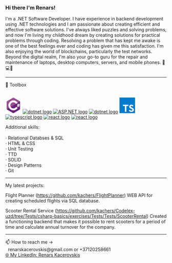 ### Hi there I'm Renars!

I'm a .NET Software Developer. I have experience in backend development using .NET technologies and I am passionate about creating efficient and effective software solutions.
I've always liked puzzles and solving problems, and now I'm living my childhood dream by creating solutions for practical problems through coding. Resolving a problem that has kept me awake is one of the best feelings ever and coding has given me this satisfaction.
I'm also enjoying the world of blockchains, particularly the test networks. </br>
Beyond the digital realm, I'm also your go-to guru for the repair and maintenance of laptops, 
desktop computers, servers, and mobile phones. 
🔧💻📱

<hr></hr>
🧰 Toolbox</br>
<br><p dir="auto"><a target="_blank" rel="noopener noreferrer nofollow" href="https://raw.githubusercontent.com/devicons/devicon/7a4ca8aa871d6dca81691e018d31eed89cb70a76/icons/csharp/csharp-original.svg"><img src="https://raw.githubusercontent.com/devicons/devicon/7a4ca8aa871d6dca81691e018d31eed89cb70a76/icons/csharp/csharp-original.svg" alt="csharp logo" width="50px" style="max-width: 100%;"></a> <a target="_blank" rel="noopener noreferrer nofollow" href="https://dejanstojanovic.net/media/131809/1x1.png"><img src="https://dejanstojanovic.net/media/131809/1x1.png" alt="dotnet logo" width="50px" style="max-width: 100%;"></a> 
   <a target="_blank" rel="noopener noreferrer nofollow" href="https://learnosmart.com/Content/images/courses/asp-net-core.png"><img src="https://learnosmart.com/Content/images/courses/asp-net-core.png" alt="ASP.NET logo" width="50px" style="max-width: 100%;"></a>
  <a target="_blank" rel="noopener noreferrer nofollow" href="https://static.javatpoint.com/tutorial/webapi/images/web-api-tutorial.png"><img src="https://static.javatpoint.com/tutorial/webapi/images/web-api-tutorial.png" alt="dotnet logo" width="50px" style="max-width: 100%;"></a>
  <a target="_blank" rel="noopener noreferrer nofollow" href="https://raw.githubusercontent.com/devicons/devicon/7a4ca8aa871d6dca81691e018d31eed89cb70a76/icons/typescript/typescript-original.svg"><img src="https://raw.githubusercontent.com/devicons/devicon/7a4ca8aa871d6dca81691e018d31eed89cb70a76/icons/typescript/typescript-original.svg" alt="typescript logo" width="50px" style="max-width: 100%;"></a>
   <a target="_blank" rel="noopener noreferrer nofollow" href="https://upload.wikimedia.org/wikipedia/commons/thumb/9/99/Unofficial_JavaScript_logo_2.svg/800px-Unofficial_JavaScript_logo_2.svg.png"><img src="https://upload.wikimedia.org/wikipedia/commons/thumb/9/99/Unofficial_JavaScript_logo_2.svg/800px-Unofficial_JavaScript_logo_2.svg.png" alt="typescript logo" width="50px" style="max-width: 100%;"></a>
   <a target="_blank" rel="noopener noreferrer nofollow" href="https://diegomariano.com/wp-content/uploads/2021/06/react-logo.png"><img src="https://diegomariano.com/wp-content/uploads/2021/06/react-logo.png" alt="react logo" width="50px" style="max-width: 100%;"></a>
 <a target="_blank" rel="noopener noreferrer nofollow" href="https://upload.wikimedia.org/wikipedia/commons/thumb/9/95/Vue.js_Logo_2.svg/1200px-Vue.js_Logo_2.svg.png"><img src="https://upload.wikimedia.org/wikipedia/commons/thumb/9/95/Vue.js_Logo_2.svg/1200px-Vue.js_Logo_2.svg.png" alt="react logo" width="50px" style="max-width: 100%;"></a></p>

Additional skills: </br>
<br>
· Relational Databses & SQL </br>
· HTML & CSS </br>
· Unit Testing </br>
· TTD </br>
· SOLID </br>
· Design Patterns </br>
· Git</br>
<hr></hr>

My latest projects:

Flight Planner (https://github.com/kachers/FlightPlanner) WEB API for creating scheduled flights via SQL database.

Scooter Rental Service (https://github.com/kachers/Codelex-uzd/tree/Tests/csharp-basics/exercises/Tests/Tests/ScooterRental) Created a functioning backend that makes it possible to rent scooters for a period of time and calculate annual turnover for the company.
<hr></hr>
📫 How to reach me -> </br> 
  &nbsp; renarskacerovskis@gmail.com or +37120258661</br>
<a class="heading-link" href="#globe_with_meridians-my-linkedin-linkedin">🌐 My LinkedIn: </a><a href="https://www.linkedin.com/in/renarskacerovskis/" rel="nofollow">Renars Kacerovskis</a>


<!--

Here are some ideas to get you started:

- 🔭 I’m currently working on ...
- 🌱 I’m currently learning ...
- 👯 I’m looking to collaborate on ...
- 🤔 I’m looking for help with ...
- 💬 Ask me about ...
- 📫 How to reach me: ...
- 😄 Pronouns: ...
- ⚡ Fun fact: ...
-->
